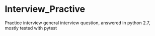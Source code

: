 # Interview_Practive
Practice interview general interview question, answered in python 2.7, mostly tested with pytest
